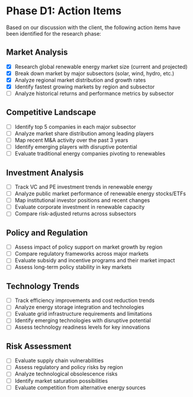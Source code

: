 # Phase D1: Action Items

Based on our discussion with the client, the following action items have been identified for the research phase:

## Market Analysis
- [x] Research global renewable energy market size (current and projected)
- [x] Break down market by major subsectors (solar, wind, hydro, etc.)
- [x] Analyze regional market distribution and growth rates
- [x] Identify fastest growing markets by region and subsector
- [ ] Analyze historical returns and performance metrics by subsector

## Competitive Landscape
- [ ] Identify top 5 companies in each major subsector
- [ ] Analyze market share distribution among leading players
- [ ] Map recent M&A activity over the past 3 years
- [ ] Identify emerging players with disruptive potential
- [ ] Evaluate traditional energy companies pivoting to renewables

## Investment Analysis
- [ ] Track VC and PE investment trends in renewable energy
- [ ] Analyze public market performance of renewable energy stocks/ETFs
- [ ] Map institutional investor positions and recent changes
- [ ] Evaluate corporate investment in renewable capacity
- [ ] Compare risk-adjusted returns across subsectors

## Policy and Regulation
- [ ] Assess impact of policy support on market growth by region
- [ ] Compare regulatory frameworks across major markets
- [ ] Evaluate subsidy and incentive programs and their market impact
- [ ] Assess long-term policy stability in key markets

## Technology Trends
- [ ] Track efficiency improvements and cost reduction trends
- [ ] Analyze energy storage integration and technologies
- [ ] Evaluate grid infrastructure requirements and limitations
- [ ] Identify emerging technologies with disruptive potential
- [ ] Assess technology readiness levels for key innovations

## Risk Assessment
- [ ] Evaluate supply chain vulnerabilities
- [ ] Assess regulatory and policy risks by region
- [ ] Analyze technological obsolescence risks
- [ ] Identify market saturation possibilities
- [ ] Evaluate competition from alternative energy sources
